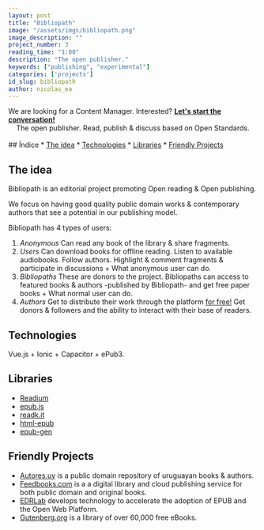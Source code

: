 ```yaml
---
layout: post
title: "Bibliopath"
image: "/assets/imgs/bibliopath.png"
image_description: ""
project_number: 3
reading_time: "1:00"
description: "The open publisher."
keywords: ["publishing", "experimental"]
categories: ['projects']
id_slug: bibliopath
author: nicolas_ea
---
```

<div class="alert alert-warning text-center" role="alert"> We are looking for a Content Manager. Interested?
 <a href="mailto:{{ site.email }}" rel="nofollow"><strong><span class="text-nowrap"><i class="fas fa-hand-point-right mr-1"></i>Let's</span> start the conversation!</strong></a></div>

<center>The open publisher. Read, publish & discuss based on Open Standards.</center>
<br>
## Índice
* <a href="#the-idea">The idea</a>
* <a href="#technologies">Technologies</a>
* <a href="#libraries">Libraries</a>
* <a href="#friendly-projects">Friendly Projects</a>

## The idea

Bibliopath is an editorial project promoting Open reading & Open publishing.

We focus on having good quality public domain works & contemporary authors that see a potential in our publishing model.

Bibliopath has 4 types of users:

1. <i class="bg-black text-uppercase">Anonymous</i> Can read any book of the library & share fragments.
2. <i class="bg-black text-uppercase">Users</i> Can download books for offline reading. Listen to available audiobooks. Follow authors. Highlight & comment fragments & participate in discussions + What anonymous user can do.
3. <i class="bg-black text-uppercase">Bibliopaths</i> These are donors to the project. Bibliopaths can access to featured books & authors -published by Bibliopath- and get free paper books + What normal user can do.
4. <i class="bg-black text-uppercase">Authors</i> Get to distribute their work through the platform <u>for free!</u> Get donors & followers and the ability to interact with their base of readers.

## Technologies

Vue.js + Ionic + Capacitor + ePub3.

## Libraries

- [Readium](https://github.com/readium)
- [epub.js](https://github.com/futurepress/epub.js)
- [readk.it](https://github.com/jcdarwin/readk.it)
- [html-epub](https://www.npmjs.com/package/html-epub)
- [epub-gen](https://www.npmjs.com/package/epub-gen)

## Friendly Projects

- [Autores.uy](http://autores.uy/) is a public domain repository of uruguayan books & authors.
- [Feedbooks.com](https://www.feedbooks.com/publicdomain) is a a digital library and cloud publishing service for both public domain and original books.
- [EDRLab](https://www.edrlab.org/) develops technology to accelerate the adoption of EPUB and the Open Web Platform.
- [Gutenberg.org](https://www.gutenberg.org/) is a library of over 60,000 free eBooks.
